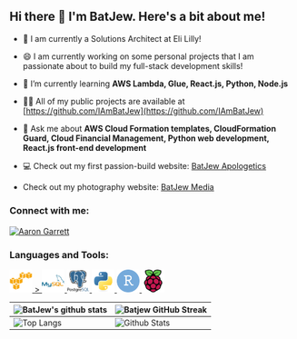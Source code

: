 ## Hi there 👋 I'm BatJew. Here's a bit about me!

- 🔭 I am currently a Solutions Architect at Eli Lilly!

- 😄 I am currently working on some personal projects that I am passionate about to build my full-stack development skills!

- 🌱 I’m currently learning **AWS Lambda, Glue, React.js, Python, Node.js**

- 👨‍💻 All of my public projects are available at [https://github.com/IAmBatJew](https://github.com/IAmBatJew)

- 💬 Ask me about **AWS Cloud Formation templates, CloudFormation Guard, Cloud Financial Management, Python web development, React.js front-end development**

- 💻 Check out my first passion-build website: [BatJew Apologetics](https://IAmBatJew.github.io)

- Check out my photography website: [BatJew Media](https://IAmBatJew.github.io/batjew-photography)

<h3 align="left">Connect with me:</h3>
<p align="left">
<a href="https://www.linkedin.com/in/agarrett4" target="blank"><img align="center" src="https://raw.githubusercontent.com/rahuldkjain/github-profile-readme-generator/master/src/images/icons/Social/linked-in-alt.svg" alt="Aaron Garrett" height="30" width="40" /></a>


<h3 align="left">Languages and Tools:</h3>
<p align="left"> <a href="https://aws.amazon.com" target="_blank"> <img src="https://raw.githubusercontent.com/devicons/devicon/master/icons/amazonwebservices/amazonwebservices-original.svg" alt="aws" width="40" height="40"/> > <a href="https://www.mysql.com/" target="_blank"> <img src="https://raw.githubusercontent.com/devicons/devicon/master/icons/mysql/mysql-original-wordmark.svg" alt="mysql" width="40" height="40"/> </a> <a href="https://www.postgresql.org" target="_blank"> <img src="https://raw.githubusercontent.com/devicons/devicon/master/icons/postgresql/postgresql-original-wordmark.svg" alt="postgresql" width="40" height="40"/> </a> <a href="https://www.python.org" target="_blank"> <img src="https://raw.githubusercontent.com/devicons/devicon/master/icons/python/python-original.svg" alt="python" width="40" height="40"/> </a> <a href="https://https://www.r-project.org/" target="_blank"> <img src="https://raw.githubusercontent.com/devicons/devicon/master/icons/rstudio/rstudio-original.svg" alt="RStudio" width="40" height="40"/> </a> <a href="https://www.raspberrypi.org/" target="_blank"> <img src="https://raw.githubusercontent.com/devicons/devicon/master/icons/raspberrypi/raspberrypi-original.svg" alt="raspberrypi" width="40" height="40"/> </a> </p>


| ![BatJew's github stats](https://github-readme-stats.vercel.app/api?username=IAmBatJeew&count_private=true&theme=dark) | ![Batjew GitHub Streak](https://github-readme-streak-stats.herokuapp.com/?user=IAmBatJew&count_private=true&theme=dark) |
| --- | --- |
| ![Top Langs](https://github-readme-stats.vercel.app/api/top-langs/?username=IAmBatJew&count_private=true&theme=dark) | ![Github Stats](https://github-readme-stats.vercel.app/api?username=IAmBatJew&show_icons=true&locale=en&count_private=true&hide_rank=true&custom_title=My%20GitHub%20Stats&disable_animations=true&theme=dark) |
